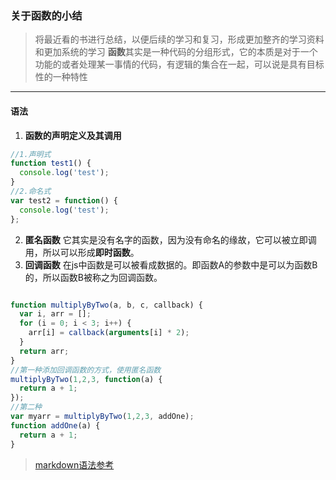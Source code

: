 ### 关于函数的小结
> 将最近看的书进行总结，以便后续的学习和复习，形成更加整齐的学习资料和更加系统的学习
**函数**其实是一种代码的分组形式，它的本质是对于一个功能的或者处理某一事情的代码，有逻辑的集合在一起，可以说是具有目标性的一种特性
---
####  语法
1. **函数的声明定义及其调用**
  > 
  ```js
  //1.声明式
  function test1() {
    console.log('test');
  }
  //2.命名式
  var test2 = function() {
    console.log('test');
  };
  ```
2. **匿名函数**
它其实是没有名字的函数，因为没有命名的缘故，它可以被立即调用，所以可以形成**即时函数**。
3. **回调函数**
在js中函数是可以被看成数据的。即函数A的参数中是可以为函数B的，所以函数B被称之为回调函数。
```js

function multiplyByTwo(a, b, c, callback) {
  var i, arr = [];
  for (i = 0; i < 3; i++) {
    arr[i] = callback(arguments[i] * 2);
  }
  return arr;
}
//第一种添加回调函数的方式，使用匿名函数
multiplyByTwo(1,2,3, function(a) {
  return a + 1;
});
//第二种
var myarr = multiplyByTwo(1,2,3, addOne);
function addOne(a) {
  return a + 1;
}
```




> [markdown语法参考](https://coding.net/help/doc/project/markdown.html#i)

